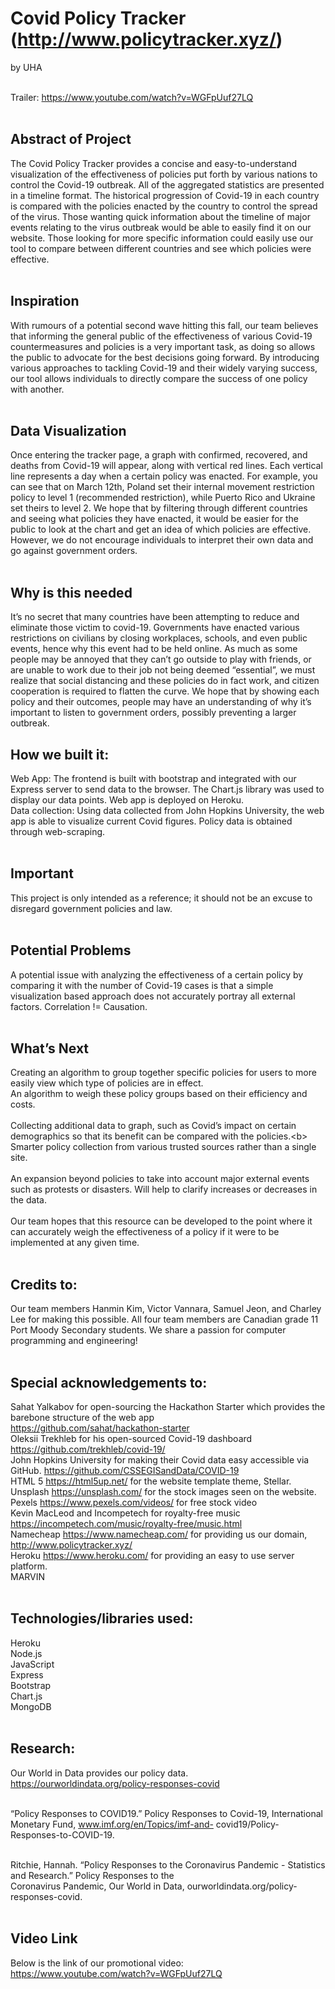
# Covid Policy Tracker (http://www.policytracker.xyz/)<br/>
by UHA <br/><br/>


Trailer: https://www.youtube.com/watch?v=WGFpUuf27LQ<br/><br/>


## Abstract of Project<br/>
The Covid Policy Tracker provides a concise and easy-to-understand visualization of the effectiveness of policies put forth by various nations to control the Covid-19 outbreak. All of the aggregated statistics are presented in a timeline format. The historical progression of Covid-19 in each country is compared with the policies enacted by the country to control the spread of the virus. Those wanting quick information about the timeline of major events relating to the virus outbreak would be able to easily find it on our website. Those looking for more specific information could easily use our tool to compare between different countries and see which policies were effective.<br/><br/>

## Inspiration<br/>
With rumours of a potential second wave hitting this fall, our team believes that informing the general public of the effectiveness of various Covid-19 countermeasures and policies is a very important task, as doing so allows the public to advocate for the best decisions going forward. By introducing various approaches to tackling Covid-19 and their widely varying success, our tool allows individuals to directly compare the success of one policy with another.<br/><br/>

## Data Visualization<br/>
Once entering the tracker page, a graph with confirmed, recovered, and deaths from Covid-19 will appear, along with vertical red lines. Each vertical line represents a day when a certain policy was enacted. For example, you can see that on March 12th, Poland set their internal movement restriction policy to level 1 (recommended restriction), while Puerto Rico and Ukraine set theirs to level 2. We hope that by filtering through different countries and seeing what policies they have enacted, it would be easier for the public to look at the chart and get an idea of which policies are effective. However, we do not encourage individuals to interpret their own data and go against government orders.<br/><br/>

## Why is this needed<br/>
It’s no secret that many countries have been attempting to reduce and eliminate those victim to covid-19. Governments have enacted various restrictions on civilians by closing workplaces, schools, and even public events, hence why this event had to be held online. As much as some people may be annoyed that they can’t go outside to play with friends, or are unable to work due to their job not being deemed “essential”, we must realize that social distancing and these policies do in fact work, and citizen cooperation is required to flatten the curve. We hope that by showing each policy and their outcomes, people may have an understanding of why it’s important to listen to government orders, possibly preventing a larger outbreak.


## How we built it: <br/>
Web App: The frontend is built with bootstrap and integrated with our Express server to send data to the browser. The Chart.js library was used to display our data points. Web app is deployed on Heroku.<br/>
Data collection: Using data collected from John Hopkins University, the web app is able to visualize current Covid figures. Policy data is obtained through web-scraping.<br/><br/>

## Important<br/>
This project is only intended as a reference; it should not be an excuse to disregard government policies and law. <br/><br/>

## Potential Problems<br/>
A potential issue with analyzing the effectiveness of a certain policy by comparing it with the number of Covid-19 cases is that a simple visualization based approach does not accurately portray all external factors. Correlation != Causation.<br/><br/>


## What’s Next<br/>
Creating an algorithm to group together specific policies for users to more easily view which type of policies are in effect.<br/>
An algorithm to weigh these policy groups based on their efficiency and costs.<br/><br/>
Collecting additional data to graph, such as Covid’s impact on certain demographics so that its benefit can be compared with the policies.<b\>
Smarter policy collection from various trusted sources rather than a single site.<br/><br/>
An expansion beyond policies to take into account major external events such as protests or disasters. Will help to clarify increases or decreases in the data.<br/><br/>
Our team hopes that this resource can be developed to the point where it can accurately weigh the effectiveness of a policy if it were to be implemented at any given time.<br/><br/>

## Credits to:<br/>
Our team members Hanmin Kim, Victor Vannara, Samuel Jeon, and Charley Lee for making this possible. All four team members are Canadian grade 11 Port Moody Secondary students. We share a passion for computer programming and engineering!<br/><br/>

## Special acknowledgements to:<br/>
Sahat Yalkabov for open-sourcing the Hackathon Starter which provides the barebone structure of the web app <br/>https://github.com/sahat/hackathon-starter<br/>
Oleksii Trekhleb for his open-sourced Covid-19 dashboard https://github.com/trekhleb/covid-19/<br/>
John Hopkins University for making their Covid data easy accessible via GitHub. https://github.com/CSSEGISandData/COVID-19<br/>
HTML 5 https://html5up.net/ for the website template theme, Stellar.<br/>
Unsplash https://unsplash.com/ for the stock images seen on the website.<br/>
Pexels https://www.pexels.com/videos/ for free stock video<br/>
Kevin MacLeod and Incompetech for royalty-free music https://incompetech.com/music/royalty-free/music.html<br/>
Namecheap https://www.namecheap.com/ for providing us our domain, http://www.policytracker.xyz/<br/>
Heroku https://www.heroku.com/ for providing an easy to use server platform.<br/>
MARVIN<br/><br/>

## Technologies/libraries used:<br/>
Heroku<br/>
Node.js<br/>
JavaScript<br/>
Express<br/>
Bootstrap<br/>
Chart.js<br/>
MongoDB <br/><br/>

## Research:
Our World in Data provides our policy data. https://ourworldindata.org/policy-responses-covid<br/><br/>

“Policy Responses to COVID19.” Policy Responses to Covid-19, International Monetary Fund, www.imf.org/en/Topics/imf-and-  covid19/Policy-Responses-to-COVID-19.<br/><br/>

Ritchie, Hannah. “Policy Responses to the Coronavirus Pandemic - Statistics and Research.” Policy Responses to the<br/> Coronavirus Pandemic, Our World in Data, ourworldindata.org/policy-responses-covid.<br/><br/>

## Video Link
Below is the link of our promotional video:<br/>
https://www.youtube.com/watch?v=WGFpUuf27LQ

